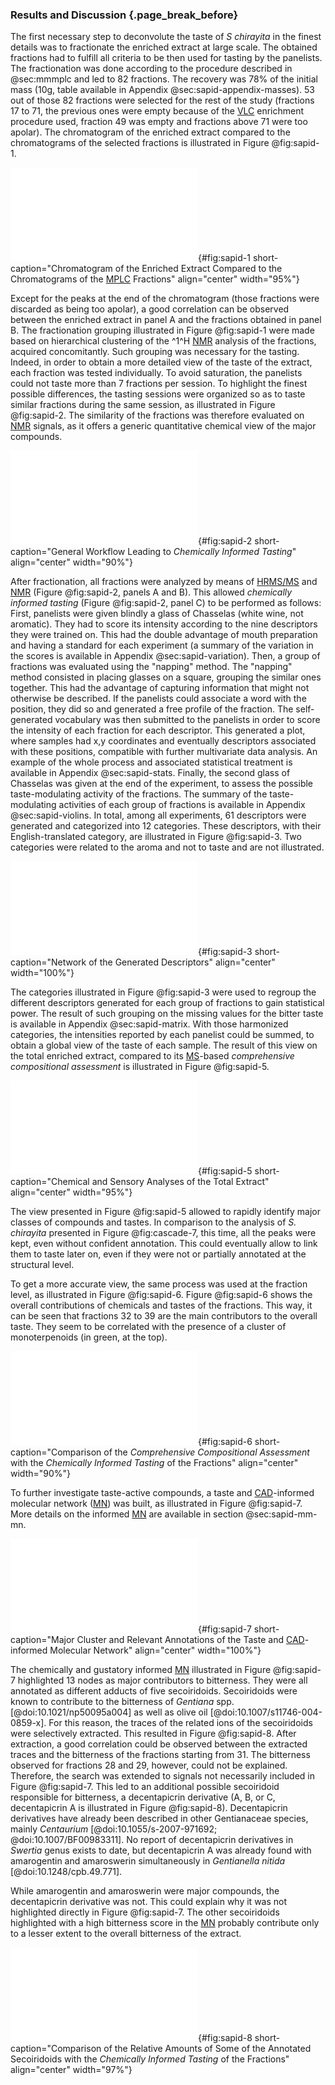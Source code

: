### Results and Discussion {.page_break_before}

The first necessary step to deconvolute the taste of *S chirayita* in the finest details was to fractionate the enriched extract at large scale.
The obtained fractions had to fulfill all criteria to be then used for tasting by the panelists.
The fractionation was done according to the procedure described in @sec:mmmplc and led to 82 fractions.
The recovery was 78% of the initial mass (10g, table available in Appendix @sec:sapid-appendix-masses).
53 out of those 82 fractions were selected for the rest of the study (fractions 17 to 71, the previous ones were empty because of the [VLC](#vlc) enrichment procedure used, fraction 49 was empty and fractions above 71 were too apolar).
The chromatogram of the enriched extract compared to the chromatograms of the selected fractions is illustrated in Figure @fig:sapid-1.

![**Chromatogram of the enriched extract compared to the chromatograms of the [MPLC](#mplc) fractions.** The chromatogram of the enriched extract is presented in panel A, whereas the chromatograms of the [MPLC](#mplc) fractions are presented in panel B. [MPLC](#mplc) fractions are colored according to the group they belong to. [CAD](#cad) signal preprocessed as described in Chapter @sec:cascade is presented.](images/sapid-1.pdf "sapid-1"){#fig:sapid-1 short-caption="Chromatogram of the Enriched Extract Compared to the Chromatograms of the [MPLC](#mplc) Fractions" align="center" width="95%"}

Except for the peaks at the end of the chromatogram (those fractions were discarded as being too apolar), a good correlation can be observed between the enriched extract in panel A and the fractions obtained in panel B.
The fractionation grouping illustrated in Figure @fig:sapid-1 were made based on hierarchical clustering of the ^1^H [NMR](#nmr) analysis of the fractions, acquired concomitantly.
Such grouping was necessary for the tasting.
Indeed, in order to obtain a more detailed view of the taste of the extract, each fraction was tested individually.
To avoid saturation, the panelists could not taste more than 7 fractions per session.
To highlight the finest possible differences, the tasting sessions were organized so as to taste similar fractions during the same session, as illustrated in Figure @fig:sapid-2.
The similarity of the fractions was therefore evaluated on [NMR](#nmr) signals, as it offers a generic quantitative chemical view of the major compounds.

![**General workflow leading to *chemically informed tasting***. First, the extract is fractionated by chromatographic methods as in panel A. Second, generic quantitative chemical information is obtained through [NMR](#nmr) (panel B). Finally, fractions are tested by groups, based on their chemistry (panel C).](images/sapid-2.pdf "sapid-2"){#fig:sapid-2 short-caption="General Workflow Leading to *Chemically Informed Tasting*" align="center" width="90%"}

After fractionation, all fractions were analyzed by means of [HR](#hr)[MS/MS](#msms) and [NMR](#nmr) (Figure @fig:sapid-2, panels A and B).
This allowed *chemically informed tasting* (Figure @fig:sapid-2, panel C) to be performed as follows:
First, panelists were given blindly a glass of Chasselas (white wine, not aromatic).
They had to score its intensity according to the nine descriptors they were trained on.
This had the double advantage of mouth preparation and having a standard for each experiment (a summary of the variation in the scores is available in Appendix @sec:sapid-variation).
Then, a group of fractions was evaluated using the "napping" method.
The "napping" method consisted in placing glasses on a square, grouping the similar ones together.
This had the advantage of capturing information that might not otherwise be described.
If the panelists could associate a word with the position, they did so and generated a free profile of the fraction.
The self-generated vocabulary was then submitted to the panelists in order to score the intensity of each fraction for each descriptor.
This generated a plot, where samples had x,y coordinates and eventually descriptors associated with these positions, compatible with further multivariate data analysis.
An example of the whole process and associated statistical treatment is available in Appendix @sec:sapid-stats.
Finally, the second glass of Chasselas was given at the end of the experiment, to assess the possible taste-modulating activity of the fractions.
The summary of the taste-modulating activities of each group of fractions is available in Appendix @sec:sapid-violins. 
In total, among all experiments, 61 descriptors were generated and categorized into 12 categories.
These descriptors, with their English-translated category, are illustrated in Figure @fig:sapid-3.
Two categories were related to the aroma and not to taste and are not illustrated.

![**Network of the generated descriptors.** If two descriptors were used for the same sample, they are linked together. The color of the edges represents the category to which the descriptor has been assigned. The size of the font and edges represents the number of occurrences.](images/sapid-3.pdf "sapid-3"){#fig:sapid-3 short-caption="Network of the Generated Descriptors" align="center" width="100%"}

The categories illustrated in Figure @fig:sapid-3 were used to regroup the different descriptors generated for each group of fractions to gain statistical power.
The result of such grouping on the missing values for the bitter taste is available in Appendix @sec:sapid-matrix.
With those harmonized categories, the intensities reported by each panelist could be summed, to obtain a global view of the taste of each sample.
The result of this view on the total enriched extract, compared to its [MS](#ms)-based *comprehensive compositional assessment* is illustrated in Figure @fig:sapid-5.

![**Chemical and sensory analyses of the total enriched extract.** In panel A, the major classes of compounds according to the *comprehensive compositional assessment* are represented. Peaks without confident annotation are represented in grey. In panel B, the main tastes obtained after the *chemically informed tasting* are presented.](images/sapid-5.pdf "sapid-5"){#fig:sapid-5 short-caption="Chemical and Sensory Analyses of the Total Extract" align="center" width="95%"}

The view presented in Figure @fig:sapid-5 allowed to rapidly identify major classes of compounds and tastes.
In comparison to the analysis of *S. chirayita* presented in Figure @fig:cascade-7, this time, all the peaks were kept, even without confident annotation.
This could eventually allow to link them to taste later on, even if they were not or partially annotated at the structural level.

To get a more accurate view, the same process was used at the fraction level, as illustrated in Figure @fig:sapid-6.
Figure @fig:sapid-6 shows the overall contributions of chemicals and tastes of the fractions.
This way, it can be seen that fractions 32 to 39 are the main contributors to the overall taste. They seem to be correlated with the presence of a cluster of monoterpenoids (in green, at the top).

![**Comparison of the *comprehensive compositional assessment* with the *chemically informed tasting* of the fractions.** The chemical classes per fraction are shown at the top and the attributed tastes at the bottom. The totals are shown left. Note: y-axis at the bottom is cut.](images/sapid-6.pdf "sapid-6"){#fig:sapid-6 short-caption="Comparison of the *Comprehensive Compositional Assessment* with the *Chemically Informed Tasting* of the Fractions" align="center" width="90%"}

To further investigate taste-active compounds, a taste and [CAD](#cad)-informed molecular network ([MN](#mn)) was built, as illustrated in Figure @fig:sapid-7.
More details on the informed [MN](#mn) are available in section @sec:sapid-mm-mn.

![**Major cluster and relevant annotations of the taste and [CAD](#cad)-informed molecular network.** In panel A, the major cluster of the MN is shown. Nodes are colored according to their attributed taste. The size of the nodes corresponds to the score of the bitter taste. In panel B, The nodes with the highest bitterness score are illustrated, together with their chemical annotation. All annotated structures are secoiridoids.](images/sapid-7.pdf "sapid-7"){#fig:sapid-7 short-caption="Major Cluster and Relevant Annotations of the Taste and [CAD](#cad)-informed Molecular Network" align="center" width="100%"}

The chemically and gustatory informed [MN](#mn) illustrated in Figure @fig:sapid-7 highlighted 13 nodes as major contributors to bitterness.
They were all annotated as different adducts of five secoiridoids.
Secoiridoids were known to contribute to the bitterness of *Gentiana* spp. [@doi:10.1021/np50095a004] as well as olive oil [@doi:10.1007/s11746-004-0859-x].
For this reason, the traces of the related ions of the secoiridoids were selectively extracted.
This resulted in Figure @fig:sapid-8.
After extraction, a good correlation could be observed between the extracted traces and the bitterness of the fractions starting from 31.
The bitterness observed for fractions 28 and 29, however, could not be explained.
Therefore, the search was extended to signals not necessarily included in Figure @fig:sapid-7.
This led to an additional possible secoiridoid responsible for bitterness, a decentapicrin derivative (A, B, or C, decentapicrin A is illustrated in Figure @fig:sapid-8).
Decentapicrin derivatives have already been described in other Gentianaceae species, mainly *Centaurium* [@doi:10.1055/s-2007-971692; @doi:10.1007/BF00983311].
No report of decentapicrin derivatives in *Swertia* genus exists to date, but decentapicrin A was already found with amarogentin and amaroswerin simultaneously in *Gentianella nitida* [@doi:10.1248/cpb.49.771].

While amarogentin and amaroswerin were major compounds, the decentapicrin derivative was not.
This could explain why it was not highlighted directly in Figure @fig:sapid-7.
The other secoiridoids highlighted with a high bitterness score in the [MN](#mn) probably contribute only to a lesser extent to the overall bitterness of the extract.

![**Comparison of the relative amounts of some of the annotated secoiridoids with the *chemically informed tasting* of the fractions.** The secoiridoids in their different adducted forms are shown at the top and the attributed tastes at the bottom. Putative structural annotations are depicted. Note: y-axis at the bottom is cut.](images/sapid-8.pdf "sapid-8"){#fig:sapid-8 short-caption="Comparison of the Relative Amounts of Some of the Annotated Secoiridoids with the *Chemically Informed Tasting* of the Fractions" align="center" width="97%"}
